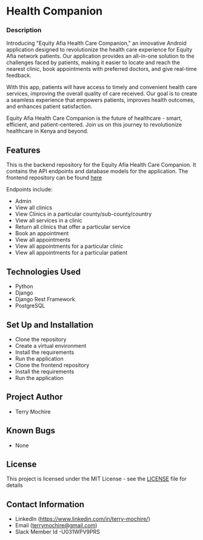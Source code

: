 # Health Companion


### Description
Introducing "Equity Afia Health Care Companion," an innovative Android application designed to revolutionize the health care experience for Equity Afia network patients. Our application provides an all-in-one solution to the challenges faced by patients, making it easier to locate and reach the nearest clinic, book appointments with preferred doctors, and give real-time feedback.

With this app, patients will have access to timely and convenient health care services, improving the overall quality of care received. Our goal is to create a seamless experience that empowers patients, improves health outcomes, and enhances patient satisfaction.

Equity Afia Health Care Companion is the future of healthcare - smart, efficient, and patient-centered. Join us on this journey to revolutionize healthcare in Kenya and beyond.


## Features
This is the backend repository for the Equity Afia Health Care Companion. It contains the API endpoints and database models for the application. The frontend repository can be found [here](https://github.com/Terry-Mochire/EquityAfia)


Endpoints include:
* Admin
* View all clinics
* View Clinics in a particular county/sub-county/country
* View all services in a clinic 
* Return all clinics that offer a particular service
* Book an appointment
* View all appointments
* View all appointments for a particular clinic
* View all appointments for a particular patient


## Technologies Used
* Python
* Django
* Django Rest Framework
* PostgreSQL


## Set Up and Installation
* Clone the repository
* Create a virtual environment
* Install the requirements
* Run the application
* Clone the frontend repository
* Install the requirements
* Run the application

## Project Author
* Terry Mochire

## Known Bugs
* None


## License
This project is licensed under the MIT License - see the [LICENSE](LICENSE) file for details

## Contact Information
* LinkedIn (https://www.linkedin.com/in/terry-mochire/)
* Email (terrymochire@gmail.com)
* Slack Member Id -U031WPV9PRS